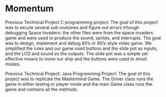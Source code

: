 # Momentum
Previous Technical Project
C programming project: The goal of this project was to excute several sub routoines and figure out errors trhough debugging 
Space Invaders: the other files were from the space invaders game and were used to produce the sound, sprites, and interrupts. The goal was to design, implement and debug 80’s or 90’s-style video game. We simplified the rules and our game used buttons and the slide pot as inputs, and the LCD and sound as the outputs. The slide pot was a simple yet effective means to move our ship and the buttons were used to shoot misiles.

Previous Technical Project:
Java Programming Project: The goal of this project was to replicate the Mastermind Game. The Driver class runs the game in either testing or player mode and the main Game class runs the game and contains all the methods.
